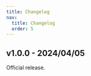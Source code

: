 ```yaml
---
title: Changelog
nav:
  title: Changelog
  order: 5
---
```


## v1.0.0 - 2024/04/05

Official release.
